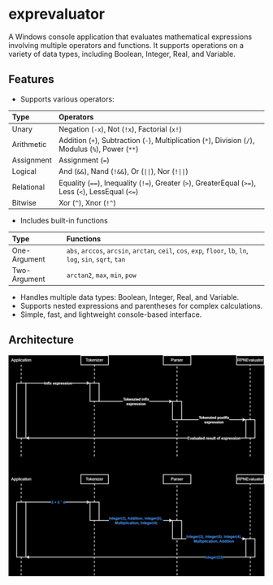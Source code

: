 # exprevaluator

A Windows console application that evaluates mathematical expressions involving multiple operators and functions. It supports operations on a variety of data types, including Boolean, Integer, Real, and Variable.

## Features

-   Supports various operators:

Type        |   Operators
:-----------|:----------------------------------------------------------------
Unary       |   Negation (`-x`), Not (`!x`), Factorial (`x!`)
Arithmetic  |   Addition (`+`), Subtraction (`-`), Multiplication (`*`), Division (`/`), Modulus (`%`), Power (`**`)
Assignment  |   Assignment (`=`)
Logical     |   And (`&&`), Nand (`!&&`), Or (`\|\|`), Nor (`!\|\|`)
Relational  |   Equality (`==`), Inequality (`!=`), Greater (`>`), GreaterEqual (`>=`), Less (`<`), LessEqual (`<=`)
Bitwise     |   Xor (`^`), Xnor (`!^`)

-   Includes built-in functions

Type        |   Functions
:-----------|:----------------------------------------------------------------
One-Argument|   `abs`, `arccos`, `arcsin`, `arctan`, `ceil`, `cos`, `exp`, `floor`, `lb`, `ln`, `log`, `sin`, `sqrt`, `tan`
Two-Argument|   `arctan2`, `max`, `min`, `pow`

-   Handles multiple data types: Boolean, Integer, Real, and Variable.
-   Supports nested expressions and parentheses for complex calculations.
-   Simple, fast, and lightweight console-based interface.

## Architecture

![Sequence Diagram](!docs/Sequence%20Diagram.jpg)